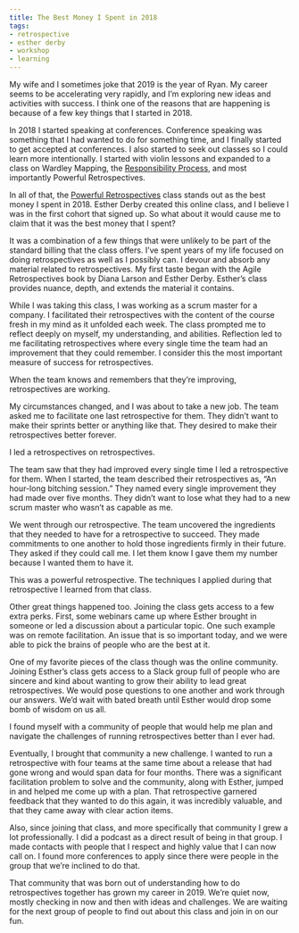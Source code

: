 ```yaml
---
title: The Best Money I Spent in 2018
tags:
- retrospective
- esther derby
- workshop
- learning
---
```


My wife and I sometimes joke that 2019 is the year of Ryan. My career seems to be accelerating very rapidly, and I’m exploring new ideas and activities with success. I think one of the reasons that are happening is because of a few key things that I started in 2018.

In 2018 I started speaking at conferences. Conference speaking was something that I had wanted to do for something time, and I finally started to get accepted at conferences. I also started to seek out classes so I could learn more intentionally. I started with violin lessons and expanded to a class on Wardley Mapping, the [Responsibility Process](https://www.christopheravery.com/responsibility-process), and most importantly Powerful Retrospectives.

In all of that, the [Powerful Retrospectives](https://www.estherderby.com/powerful-retrospectives) class stands out as the best money I spent in 2018. Esther Derby created this online class, and I believe I was in the first cohort that signed up. So what about it would cause me to claim that it was the best money that I spent?

It was a combination of a few things that were unlikely to be part of the standard billing that the class offers. I’ve spent years of my life focused on doing retrospectives as well as I possibly can. I devour and absorb any material related to retrospectives. My first taste began with the Agile Retrospectives book by Diana Larson and Esther Derby. Esther’s class provides nuance, depth, and extends the material it contains.

While I was taking this class, I was working as a scrum master for a company. I facilitated their retrospectives with the content of the course fresh in my mind as it unfolded each week. The class prompted me to reflect deeply on myself, my understanding, and abilities. Reflection led to me facilitating retrospectives where every single time the team had an improvement that they could remember. I consider this the most important measure of success for retrospectives.

When the team knows and remembers that they’re improving, retrospectives are working.

My circumstances changed, and I was about to take a new job. The team asked me to facilitate one last retrospective for them. They didn’t want to make their sprints better or anything like that. They desired to make their retrospectives better forever. 

I led a retrospectives on retrospectives. 

The team saw that they had improved every single time I led a retrospective for them. When I started, the team described their retrospectives as, “An hour-long bitching session.” They named every single improvement they had made over five months. They didn’t want to lose what they had to a new scrum master who wasn’t as capable as me.

We went through our retrospective. The team uncovered the ingredients that they needed to have for a retrospective to succeed. They made commitments to one another to hold those ingredients firmly in their future. They asked if they could call me. I let them know I gave them my number because I wanted them to have it.

This was a powerful retrospective. The techniques I applied during that retrospective I learned from that class.

Other great things happened too. Joining the class gets access to a few extra perks. First, some webinars came up where Esther brought in someone or led a discussion about a particular topic. One such example was on remote facilitation. An issue that is so important today, and we were able to pick the brains of people who are the best at it.

One of my favorite pieces of the class though was the online community. Joining Esther’s class gets access to a Slack group full of people who are sincere and kind about wanting to grow their ability to lead great retrospectives. We would pose questions to one another and work through our answers. We’d wait with bated breath until Esther would drop some bomb of wisdom on us all. 

I found myself with a community of people that would help me plan and navigate the challenges of running retrospectives better than I ever had.

Eventually, I brought that community a new challenge. I wanted to run a retrospective with four teams at the same time about a release that had gone wrong and would span data for four months. There was a significant facilitation problem to solve and the community, along with Esther, jumped in and helped me come up with a plan. That retrospective garnered feedback that they wanted to do this again, it was incredibly valuable, and that they came away with clear action items.

Also, since joining that class, and more specifically that community I grew a lot professionally. I did a podcast as a direct result of being in that group. I made contacts with people that I respect and highly value that I can now call on. I found more conferences to apply since there were people in the group that we’re inclined to do that. 

That community that was born out of understanding how to do retrospectives together has grown my career in 2019. We’re quiet now, mostly checking in now and then with ideas and challenges. We are waiting for the next group of people to find out about this class and join in on our fun. 
